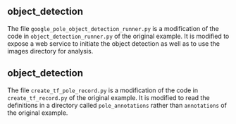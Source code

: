 ## object_detection

The file `google_pole_object_detection_runner.py` is a modification of the code in `object_detection_runner.py` of the original example. It is modified to expose a web service to initiate the object detection as well as to use the images directory for analysis.

## object_detection

The file `create_tf_pole_record.py` is a modification of the code in `create_tf_record.py` of the original example. It is modified to read the definitions in a directory called `pole_annotations` rather than `annotations` of the original example.